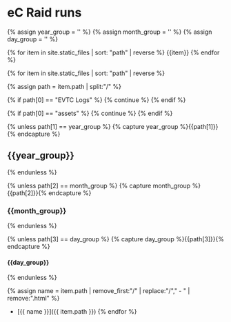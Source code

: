 ---
---

# eC Raid runs

{% assign year_group = '' %}
{% assign month_group = '' %}
{% assign day_group = '' %}


{% for item in site.static_files | sort: "path" | reverse  %}
  {{item}}
{% endfor %}

{% for item in site.static_files | sort: "path" | reverse  %}

{% assign path = item.path | split:"/" %}

{% if path[0] == "EVTC Logs" %}
  {% continue %}
{% endif %}

{% if path[0] == "assets" %}
  {% continue %}
{% endif %}

{% unless path[1] == year_group %}
{% capture year_group %}{{path[1]}}{% endcapture %}
## {{year_group}}
{% endunless %}

{% unless path[2] == month_group %}
{% capture month_group %}{{path[2]}}{% endcapture %}
### {{month_group}}
{% endunless %}

{% unless path[3] == day_group %}
{% capture day_group %}{{path[3]}}{% endcapture %}
#### {{day_group}}
{% endunless %}
  
{% assign name = item.path | remove_first:"/" | replace:"/"," - " | remove:".html" %}
 * [{{ name }}]({{ item.path }})
{% endfor %}
